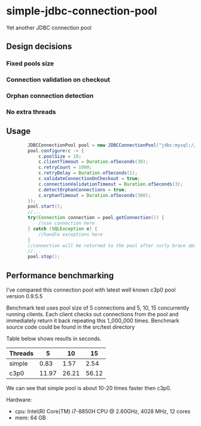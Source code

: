 # simple-jdbc-connection-pool
Yet another JDBC connection pool

## Design decisions

### Fixed pools size

### Connection validation on checkout

### Orphan connection detection

### No extra threads

## Usage

```java
        JDBCConnectionPool pool = new JDBCConnectionPool("jdbc:mysql:///");
        pool.configure(c -> {
            c.poolSize = 10;
            c.clientTimeout = Duration.ofSeconds(30);
            c.retryCount = 1000;
            c.retryDelay = Duration.ofSeconds(1);
            c.validateConnectionOnCheckout = true;
            c.connectionValidationTimeout = Duration.ofSeconds(3);
            c.detectOrphanConnections = true;
            c.orphanTimeout = Duration.ofSeconds(300);
        });
        pool.start();
        //...
        try(Connection connection = pool.getConnection()) {
            //use connection here
        } catch (SQLException e) {
            //handle exceptions here
        }
        //connection will be returned to the pool after curly brace above
        //...
        pool.stop();
```
## Performance benchmarking

I've compared this connection pool with latest well known c3p0 pool version 0.9.5.5

Benchmark test uses pool size of 5 connections and 5, 10, 15 concurrently running clients. Each client checks out connections from the pool and immediately return it back repeating this 1_000_000 times. Benchmark source code could be found in the src/test directory

Table below shows results in seconds.


| Threads |  5   |  10  |  15  |
|---------|------|------|------|
|  simple | 0.83 | 1.57 | 2.54 |
|  c3p0   |11.97 |26.21 |56.12 |

We can see that simple pool is about 10-20 times faster then c3p0.

Hardware:  
  - cpu: Intel(R) Core(TM) i7-8850H CPU @ 2.60GHz, 4028 MHz, 12 cores
  - mem: 64 GB






